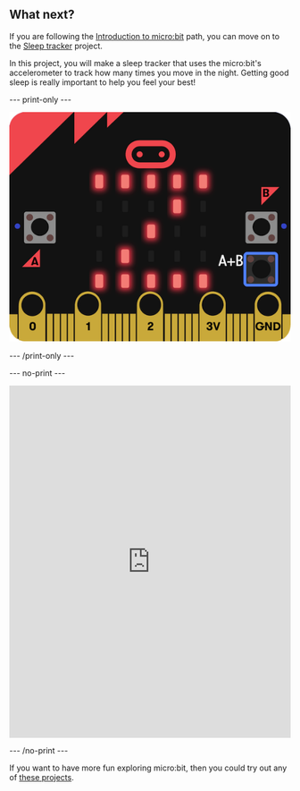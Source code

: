 ## What next?

If you are following the [Introduction to micro:bit](https://projects.raspberrypi.org/en/raspberrypi/path-name) path, you can move on to the [Sleep tracker](https://projects.raspberrypi.org/en/projects/sleep-tracker) project.

In this project, you will make a sleep tracker that uses the micro:bit's accelerometer to track how many times you move in the night. Getting good sleep is really important to help you feel your best!

--- print-only ---

![Sleep tracker](images/sleep-tracker.png)

--- /print-only ---

--- no-print ---

<div style="position:relative;height:0;padding-bottom:125%;overflow:hidden;"><iframe style="position:absolute;top:0;left:0;width:100%;height:100%;" src="https://makecode.microbit.org/---run?id=_14Lib71CCP0F" allowfullscreen="allowfullscreen" sandbox="allow-popups allow-forms allow-scripts allow-same-origin" frameborder="0"></iframe></div>

--- /no-print ---

If you want to have more fun exploring micro:bit, then you could try out any of [these projects](https://projects.raspberrypi.org/en/projects?hardware%5B%5D=microbit).
